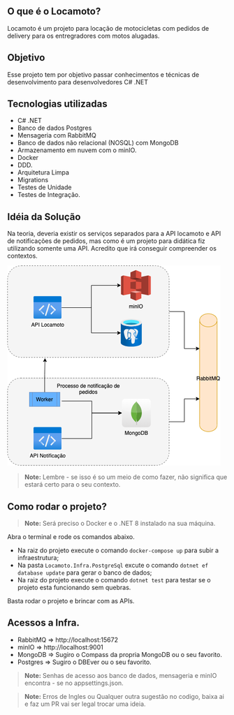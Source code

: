 ## O que é o Locamoto?
Locamoto é um projeto para locação de motocicletas com pedidos de delivery para os entregradores com motos alugadas.

## Objetivo
Esse projeto tem por objetivo passar conhecimentos e técnicas de desenvolvimento para desenvolvedores C# .NET

## Tecnologias utilizadas

- C# .NET
- Banco de dados Postgres
- Mensageria com RabbitMQ
- Banco de dados não relacional (NOSQL) com MongoDB
- Armazenamento em nuvem com o minIO.
- Docker
- DDD.
- Arquitetura Limpa
- Migrations
- Testes de Unidade
- Testes de Integração.
  
## Idéia da Solução

Na teoria, deveria existir os serviços separados para a API locamoto e API de notificações de pedidos, mas como é um projeto para didática fiz utilizando somente uma API. Acredito que irá conseguir compreender os contextos.

<p>
<img src="https://github.com/danilodumba/locamoto/blob/main/docs/Locamoto.png" />
</p>

>**Note:** Lembre - se isso é so um meio de como fazer, não significa que estará certo para o seu contexto.


## Como rodar o projeto?

>**Note:** Será preciso o Docker e o .NET 8 instalado na sua máquina.

Abra o terminal e rode os comandos abaixo.

- Na raiz do projeto execute o comando `docker-compose up` para subir a infraestrutura;
- Na pasta `Locamoto.Infra.PostgreSql` excute o comando `dotnet ef database update` para gerar o banco de dados;
- Na raiz do projeto execute o comando `dotnet test` para testar se o projeto esta funcionando sem quebras. 

Basta rodar o projeto e brincar com as APIs.

## Acessos a Infra.

- RabbitMQ => http://localhost:15672
- minIO => http://localhost:9001
- MongoDB => Sugiro o Compass da propria MongoDB ou o seu favorito.
- Postgres => Sugiro o DBEver ou o seu favorito.

>**Note:** Senhas de acesso aos banco de dados, mensageria e minIO encontra - se no appsettings.json.

>**Note:** Erros de Ingles ou Qualquer outra sugestão no codigo, baixa ai e faz um PR vai ser legal trocar uma ideia.